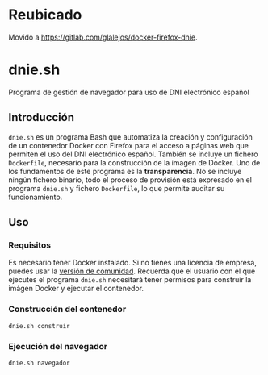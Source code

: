 # Reubicado

Movido a https://gitlab.com/glalejos/docker-firefox-dnie.

# dnie.sh
Programa de gestión de navegador para uso de DNI electrónico español

## Introducción
`dnie.sh` es un programa Bash que automatiza la creación y configuración de un contenedor Docker con Firefox para el acceso a páginas web que permiten el uso del DNI electrónico español. También se incluye un fichero `Dockerfile`, necesario para la construcción de la imagen de Docker.
Uno de los fundamentos de este programa es la **transparencia**. No se incluye ningún fichero binario, todo el proceso de provisión está expresado en el programa `dnie.sh` y fichero `Dockerfile`, lo que permite auditar su funcionamiento.

## Uso
### Requisitos
Es necesario tener Docker instalado. Si no tienes una licencia de empresa, puedes usar la [versión de comunidad](https://www.docker.com/community-edition). Recuerda que el usuario con el que ejecutes el programa `dnie.sh` necesitará tener permisos para construir la imágen Docker y ejecutar el contenedor.

### Construcción del contenedor
`dnie.sh construir`

### Ejecución del navegador
`dnie.sh navegador`
